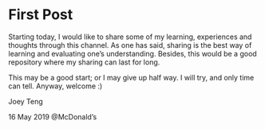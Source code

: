 # First Post

Starting today, I would like to share some of my learning, experiences and thoughts through this channel. As one has said, sharing is the best way of learning and evaluating one’s understanding. Besides, this would be a good repository where my sharing can last for long. 

This may be a good start; or I may give up half way. I will try, and only time can tell. Anyway, welcome :)

Joey Teng

16 May 2019 @McDonald’s